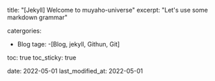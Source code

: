 title: "[Jekyll] Welcome to muyaho-universe"
excerpt: "Let's use some markdown grammar"

catergories:
- Blog
tage:
-[Blog, jekyll, Githun, Git]

toc: true
toc_sticky: true

date: 2022-05-01
last_modified_at: 2022-05-01
